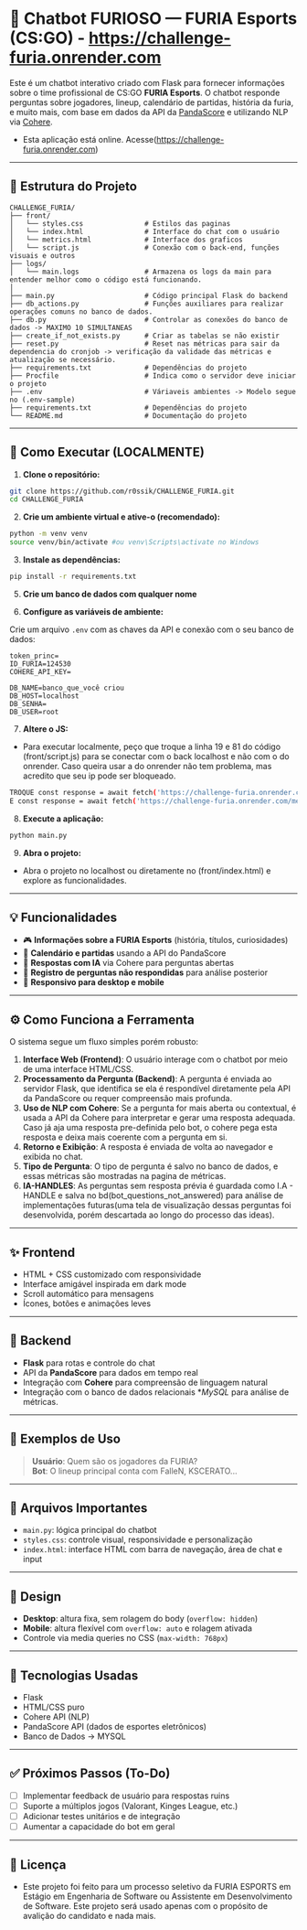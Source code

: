 
# 🤖 Chatbot FURIOSO — FURIA Esports (CS:GO) - https://challenge-furia.onrender.com

Este é um chatbot interativo criado com Flask para fornecer informações sobre o time profissional de CS:GO **FURIA Esports**. O chatbot responde perguntas sobre jogadores, lineup, calendário de partidas, história da furia, e muito mais, com base em dados da API da [PandaScore](https://developers.pandascore.co/) e utilizando NLP via [Cohere](https://docs.cohere.com/).
- Esta aplicação está online. Acesse(https://challenge-furia.onrender.com)
---

## 📁 Estrutura do Projeto

```
CHALLENGE_FURIA/
├── front/
│   └── styles.css               # Estilos das paginas
│   └── index.html               # Interface do chat com o usuário
│   └── metrics.html             # Interface dos graficos 
│   └── script.js                # Conexão com o back-end, funções visuais e outros
├── logs/
│   └── main.logs                # Armazena os logs da main para entender melhor como o código está funcionando.
│    
├── main.py                      # Código principal Flask do backend
├── db_actions.py                # Funções auxiliares para realizar operações comuns no banco de dados.
├── db.py                        # Controlar as conexões do banco de dados -> MAXIMO 10 SIMULTANEAS
├── create_if_not_exists.py      # Criar as tabelas se não existir
├── reset.py                     # Reset nas métricas para sair da dependencia do cronjob -> verificação da validade das métricas e atualização se necessário.
├── requirements.txt             # Dependências do projeto
├── Procfile                     # Indica como o servidor deve iniciar o projeto
├── .env                         # Váriaveis ambientes -> Modelo segue no (.env-sample)
├── requirements.txt             # Dependências do projeto
└── README.md                    # Documentação do projeto
```

---

## 🚀 Como Executar (LOCALMENTE)

1. **Clone o repositório:**

```bash
git clone https://github.com/r0ssik/CHALLENGE_FURIA.git
cd CHALLENGE_FURIA
```

2. **Crie um ambiente virtual e ative-o (recomendado):**

```bash
python -m venv venv
source venv/bin/activate #ou venv\Scripts\activate no Windows
```

3. **Instale as dependências:**

```bash
pip install -r requirements.txt
```

5. **Crie um banco de dados com qualquer nome**

6. **Configure as variáveis de ambiente:**

Crie um arquivo `.env` com as chaves da API e conexão com o seu banco de dados:

```
token_princ=
ID_FURIA=124530
COHERE_API_KEY=

DB_NAME=banco_que_você criou
DB_HOST=localhost
DB_SENHA= 
DB_USER=root
```

7. **Altere o JS:**

- Para executar localmente, peço que troque a linha 19 e 81 do código (front/script.js) para se conectar com o back localhost e não com o do onrender. Caso queira usar a do onrender não tem problema, mas acredito que seu ip pode ser bloqueado. 

```bash
TROQUE const response = await fetch('https://challenge-furia.onrender.com/chat',  POR  const response = await fetch('http://localhost:5000/chat',
E const response = await fetch('https://challenge-furia.onrender.com/metrics'); POR const response = await fetch('http://localhost:5000/metrics',
```

8. **Execute a aplicação:**

```bash
python main.py
```

9. **Abra o projeto:**
- Abra o projeto no localhost ou diretamente no (front/index.html) e explore as funcionalidades.

---

## 💡 Funcionalidades

- 🎮 **Informações sobre a FURIA Esports** (história, títulos, curiosidades)
- 📅 **Calendário e partidas** usando a API do PandaScore
- 🧠 **Respostas com IA** via Cohere para perguntas abertas
- 📝 **Registro de perguntas não respondidas** para análise posterior
- 📱 **Responsivo para desktop e mobile**

---

## ⚙️ Como Funciona a Ferramenta

O sistema segue um fluxo simples porém robusto:

1. **Interface Web (Frontend)**: O usuário interage com o chatbot por meio de uma interface HTML/CSS.
2. **Processamento da Pergunta (Backend)**: A pergunta é enviada ao servidor Flask, que identifica se ela é respondível diretamente pela API da PandaScore ou requer compreensão mais profunda.
3. **Uso de NLP com Cohere**: Se a pergunta for mais aberta ou contextual, é usada a API da Cohere para interpretar e gerar uma resposta adequada. Caso já aja uma resposta pre-definida pelo bot, o cohere pega esta resposta e deixa mais coerente com a pergunta em si.
4. **Retorno e Exibição**: A resposta é enviada de volta ao navegador e exibida no chat.
5. **Tipo de Pergunta**: O tipo de pergunta é salvo no banco de dados, e essas métricas são mostradas na pagina de métricas.
6. **IA-HANDLES**: As perguntas sem resposta prévia é guardada como I.A - HANDLE e salva no bd(bot_questions_not_answered) para análise de implementações futuras(uma tela de visualização dessas perguntas foi desenvolvida, porém descartada ao longo do processo das ideas).

---
## ✨ Frontend

- HTML + CSS customizado com responsividade
- Interface amigável inspirada em dark mode
- Scroll automático para mensagens
- Ícones, botões e animações leves

---

## 🔧 Backend

- **Flask** para rotas e controle do chat
- API da **PandaScore** para dados em tempo real
- Integração com **Cohere** para compreensão de linguagem natural
- Integração com o banco de dados relacionais **MySQL* para análise de métricas.

---

## 🧪 Exemplos de Uso

> **Usuário**: Quem são os jogadores da FURIA?  
> **Bot**: O lineup principal conta com FalleN, KSCERATO...

---

## 📂 Arquivos Importantes

- `main.py`: lógica principal do chatbot
- `styles.css`: controle visual, responsividade e personalização
- `index.html`: interface HTML com barra de navegação, área de chat e input

---

## 📱 Design

- **Desktop**: altura fixa, sem rolagem do body (`overflow: hidden`)
- **Mobile**: altura flexível com `overflow: auto` e rolagem ativada
- Controle via media queries no CSS (`max-width: 768px`)

---

## 🧩 Tecnologias Usadas

- Flask
- HTML/CSS puro
- Cohere API (NLP)
- PandaScore API (dados de esportes eletrônicos)
- Banco de Dados -> MYSQL

---

## ✅ Próximos Passos (To-Do)

- [ ] Implementar feedback de usuário para respostas ruins
- [ ] Suporte a múltiplos jogos (Valorant, Kinges League, etc.)
- [ ] Adicionar testes unitários e de integração
- [ ] Aumentar a capacidade do bot em geral

---

## 📄 Licença

- Este projeto foi feito para um processo seletivo da FURIA ESPORTS em Estágio em Engenharia de Software ou Assistente em Desenvolvimento de Software. Este projeto será usado apenas com o propósito de avalição do candidato e nada mais.
